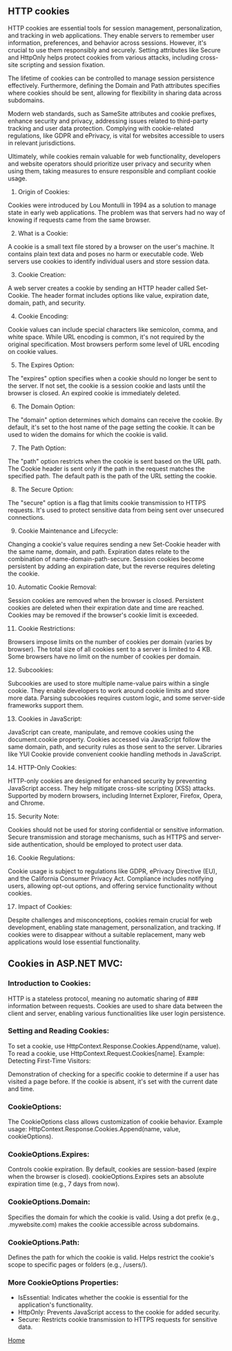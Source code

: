 ## HTTP cookies
 HTTP cookies are essential tools for session management, personalization, and tracking in web applications. They enable servers to remember user information, preferences, and behavior across sessions. However, it's crucial to use them responsibly and securely. Setting attributes like Secure and HttpOnly helps protect cookies from various attacks, including cross-site scripting and session fixation.

The lifetime of cookies can be controlled to manage session persistence effectively. Furthermore, defining the Domain and Path attributes specifies where cookies should be sent, allowing for flexibility in sharing data across subdomains.

Modern web standards, such as SameSite attributes and cookie prefixes, enhance security and privacy, addressing issues related to third-party tracking and user data protection. Complying with cookie-related regulations, like GDPR and ePrivacy, is vital for websites accessible to users in relevant jurisdictions.

Ultimately, while cookies remain valuable for web functionality, developers and website operators should prioritize user privacy and security when using them, taking measures to ensure responsible and compliant cookie usage.

1. Origin of Cookies:

Cookies were introduced by Lou Montulli in 1994 as a solution to manage state in early web applications.
The problem was that servers had no way of knowing if requests came from the same browser.   

2. What is a Cookie:

A cookie is a small text file stored by a browser on the user's machine.
It contains plain text data and poses no harm or executable code.
Web servers use cookies to identify individual users and store session data.

3. Cookie Creation:

A web server creates a cookie by sending an HTTP header called Set-Cookie.
The header format includes options like value, expiration date, domain, path, and security.

4. Cookie Encoding:

Cookie values can include special characters like semicolon, comma, and white space.
While URL encoding is common, it's not required by the original specification.
Most browsers perform some level of URL encoding on cookie values.

5. The Expires Option:

The "expires" option specifies when a cookie should no longer be sent to the server.
If not set, the cookie is a session cookie and lasts until the browser is closed.
An expired cookie is immediately deleted.

6. The Domain Option:

The "domain" option determines which domains can receive the cookie.
By default, it's set to the host name of the page setting the cookie.
It can be used to widen the domains for which the cookie is valid.

7. The Path Option:

The "path" option restricts when the cookie is sent based on the URL path.
The Cookie header is sent only if the path in the request matches the specified path.
The default path is the path of the URL setting the cookie.

8. The Secure Option:

The "secure" option is a flag that limits cookie transmission to HTTPS requests.
It's used to protect sensitive data from being sent over unsecured connections.

9. Cookie Maintenance and Lifecycle:

Changing a cookie's value requires sending a new Set-Cookie header with the same name, domain, and path.
Expiration dates relate to the combination of name-domain-path-secure.
Session cookies become persistent by adding an expiration date, but the reverse requires deleting the cookie.

10. Automatic Cookie Removal:

Session cookies are removed when the browser is closed.
Persistent cookies are deleted when their expiration date and time are reached.
Cookies may be removed if the browser's cookie limit is exceeded.

11. Cookie Restrictions:

Browsers impose limits on the number of cookies per domain (varies by browser).
The total size of all cookies sent to a server is limited to 4 KB.
Some browsers have no limit on the number of cookies per domain.

12. Subcookies:

Subcookies are used to store multiple name-value pairs within a single cookie.
They enable developers to work around cookie limits and store more data.
Parsing subcookies requires custom logic, and some server-side frameworks support them.

13. Cookies in JavaScript:

JavaScript can create, manipulate, and remove cookies using the document.cookie property.
Cookies accessed via JavaScript follow the same domain, path, and security rules as those sent to the server.
Libraries like YUI Cookie provide convenient cookie handling methods in JavaScript.

14. HTTP-Only Cookies:

HTTP-only cookies are designed for enhanced security by preventing JavaScript access.
They help mitigate cross-site scripting (XSS) attacks.
Supported by modern browsers, including Internet Explorer, Firefox, Opera, and Chrome.

15. Security Note:

Cookies should not be used for storing confidential or sensitive information.
Secure transmission and storage mechanisms, such as HTTPS and server-side authentication, should be employed to protect user data.

16. Cookie Regulations:

Cookie usage is subject to regulations like GDPR, ePrivacy Directive (EU), and the California Consumer Privacy Act.
Compliance includes notifying users, allowing opt-out options, and offering service functionality without cookies.

17. Impact of Cookies:

Despite challenges and misconceptions, cookies remain crucial for web development, enabling state management, personalization, and tracking.
If cookies were to disappear without a suitable replacement, many web applications would lose essential functionality.


## Cookies in ASP.NET MVC:

### Introduction to Cookies:

HTTP is a stateless protocol, meaning no automatic sharing of ### information between requests.
Cookies are used to share data between the client and server, enabling various functionalities like user login persistence.

### Setting and Reading Cookies:

To set a cookie, use HttpContext.Response.Cookies.Append(name, value).
To read a cookie, use HttpContext.Request.Cookies[name].
Example: Detecting First-Time Visitors:

Demonstration of checking for a specific cookie to determine if a user has visited a page before.
If the cookie is absent, it's set with the current date and time.
### CookieOptions:

The CookieOptions class allows customization of cookie behavior.
Example usage: HttpContext.Response.Cookies.Append(name, value, cookieOptions).
### CookieOptions.Expires:

Controls cookie expiration. By default, cookies are session-based (expire when the browser is closed).
cookieOptions.Expires sets an absolute expiration time (e.g., 7 days from now).
### CookieOptions.Domain:

Specifies the domain for which the cookie is valid.
Using a dot prefix (e.g., .mywebsite.com) makes the cookie accessible across subdomains.
### CookieOptions.Path:

Defines the path for which the cookie is valid.
Helps restrict the cookie's scope to specific pages or folders (e.g., /users/).
### More CookieOptions Properties:

- IsEssential: Indicates whether the cookie is essential for the application's functionality.
- HttpOnly: Prevents JavaScript access to the cookie for added security.
- Secure: Restricts cookie transmission to HTTPS requests for sensitive data.


[Home](./README.md) 